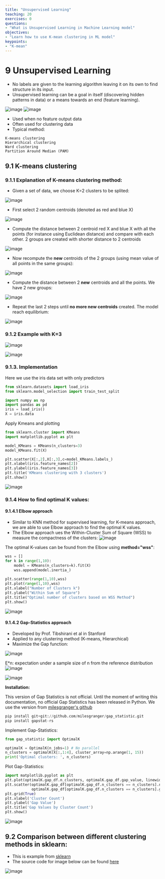 ```yaml
---
title: "Unsupervised Learning"
teaching: 20
exercises: 0
questions:
- "What is Unsupervised Learning in Machine Learning model"
objectives:
- "Learn how to use K-mean clustering in ML model"
keypoints:
- "K-mean"
---
```


# 9 Unsupervised Learning

- No labels are given to the learning algorithm leaving it on its own to find structure in its input. 
- Unsupervised learning can be a goal in itself (discovering hidden patterns in data) or a means towards an end (feature learning).

![image](https://user-images.githubusercontent.com/43855029/114584282-82c1fc80-9c50-11eb-9342-41e5592e7b67.png) ![image](https://user-images.githubusercontent.com/43855029/114584314-89507400-9c50-11eb-9c54-5a589075fd48.png)

- Used when no feature output data
- Often used for clustering data
- Typical method:
```
K-means clustering
Hierarchical clustering
Ward clustering
Partition Around Median (PAM)
```
## 9.1 K-means clustering
### 9.1.1 Explanation of K-means clustering method:
- Given a set of data, we choose K=2 clusters to be splited:

![image](https://user-images.githubusercontent.com/43855029/114584415-a5ecac00-9c50-11eb-8919-807f83ddf23a.png)

- First select 2 random centroids (denoted as red and blue X)

![image](https://user-images.githubusercontent.com/43855029/114584573-d16f9680-9c50-11eb-9dc4-8d918919f565.png)

- Compute the distance between 2 centroid red X and blue X with all the points (for instance using Euclidean distance) and compare with each other. 2 groups are created with shorter distance to 2 centroids

![image](https://user-images.githubusercontent.com/43855029/114584860-0bd93380-9c51-11eb-9afc-3bb9510e9c34.png)

- Now recompute the **new** centroids of the 2 groups (using mean value of all points in the same groups):

![image](https://user-images.githubusercontent.com/43855029/114585002-34f9c400-9c51-11eb-83e0-b5769abf6cd3.png)

- Compute the distance between 2 **new** centroids and all the points. We have 2 new groups:

![image](https://user-images.githubusercontent.com/43855029/114585030-3b883b80-9c51-11eb-8f69-29f6e406e215.png)

- Repeat the last 2 steps until **no more new centroids** created. The model reach equilibrium:

![image](https://user-images.githubusercontent.com/43855029/114585223-6b374380-9c51-11eb-8663-27474956ec61.png)

### 9.1.2 Example with K=3
![image](https://user-images.githubusercontent.com/43855029/114585361-8e61f300-9c51-11eb-965e-dc4d57e9c0eb.png)

![image](https://user-images.githubusercontent.com/43855029/114585502-b81b1a00-9c51-11eb-8015-973216b450ce.png)

### 9.1.3. Implementation
Here we use the iris data set with only predictors
```python
from sklearn.datasets import load_iris
from sklearn.model_selection import train_test_split

import numpy as np
import pandas as pd
iris = load_iris()
X = iris.data
```

Apply Kmeans and plotting
```python
from sklearn.cluster import KMeans
import matplotlib.pyplot as plt

model_KMeans = KMeans(n_clusters=3)
model_KMeans.fit(X)

plt.scatter(X[:,2],X[:,3],c=model_KMeans.labels_)
plt.xlabel(iris.feature_names[2])
plt.ylabel(iris.feature_names[3])
plt.title('KMeans clustering with 3 clusters')
plt.show()
```

![image](https://user-images.githubusercontent.com/43855029/115735833-c99ea900-a358-11eb-87d8-774efc7fa459.png)

### 9.1.4 How to find optimal K values:
#### 9.1.4.1 Elbow approach
- Similar to KNN method for supervised learning, for K-means approach, we are able to use Elbow approach to find the optimal K values.
- The Elbow approach ues the Within-Cluster Sum of Square (WSS) to measure the compactness of the clusters:
![image](https://user-images.githubusercontent.com/43855029/114587068-4d6ade00-9c53-11eb-932d-0de0c9edef83.png)

The optimal K-values can be found from the Elbow using **method="wss"**:
```python
wss = []
for k in range(1,10):
    model = KMeans(n_clusters=k).fit(X)
    wss.append(model.inertia_)
    
plt.scatter(range(1,10),wss)
plt.plot(range(1,10),wss)
plt.xlabel("Number of Clusters k")
plt.ylabel("Within Sum of Square")
plt.title("Optimal number of clusters based on WSS Method")
plt.show()
```
![image](https://user-images.githubusercontent.com/43855029/115737965-9b21cd80-a35a-11eb-9bcd-0d63e685ec0f.png)

#### 9.1.4.2 Gap-Statistics approach
- Developed by Prof. Tibshirani et al in Stanford
- Applied to any clustering method (K-means, Hierarchical)
- Maximize the Gap function:

![image](https://user-images.githubusercontent.com/43855029/114586376-95d5cc00-9c52-11eb-9b71-ed330cfc50bc.png)

E*n: expectation under a sample size of n from the reference distribution
![image](https://user-images.githubusercontent.com/43855029/114586396-9b331680-9c52-11eb-9b83-955aa256e623.png)

![image](https://user-images.githubusercontent.com/43855029/114586456-af771380-9c52-11eb-9fdb-99cc8df854fb.png)

**Installation:**

This version of Gap Statistics is not official. Until the moment of writing this documentation, no official Gap Statistics has been released in Python.
We use the version from [milesgranger's github](https://github.com/milesgranger/gap_statistic)
```python
pip install git+git://github.com/milesgranger/gap_statistic.git
pip install gapstat-rs
```
Implement Gap-Statistics:
```python
from gap_statistic import OptimalK

optimalK = OptimalK(n_jobs=1) # No parallel
n_clusters = optimalK(X[:,1:4], cluster_array=np.arange(1, 15))
print('Optimal clusters: ', n_clusters)
```

Plot Gap-Statistics:
```python
import matplotlib.pyplot as plt
plt.plot(optimalK.gap_df.n_clusters, optimalK.gap_df.gap_value, linewidth=3)
plt.scatter(optimalK.gap_df[optimalK.gap_df.n_clusters == n_clusters].n_clusters,
            optimalK.gap_df[optimalK.gap_df.n_clusters == n_clusters].gap_value, s=250, c='r')
plt.grid(True)
plt.xlabel('Cluster Count')
plt.ylabel('Gap Value')
plt.title('Gap Values by Cluster Count')
plt.show()
```
![image](https://user-images.githubusercontent.com/43855029/115745658-a298a500-a361-11eb-8071-6af68f7eb428.png)

## 9.2 Comparison between different clustering methods in sklearn:
- This is example from [sklearn](https://scikit-learn.org/stable/auto_examples/cluster/plot_cluster_comparison.html)
- The source code for image below can be found [here](https://scikit-learn.org/stable/auto_examples/cluster/plot_cluster_comparison.html#sphx-glr-download-auto-examples-cluster-plot-cluster-comparison-py)

![image](https://user-images.githubusercontent.com/43855029/115748324-0f14a380-a364-11eb-8a06-6d073b4d99c4.png)

